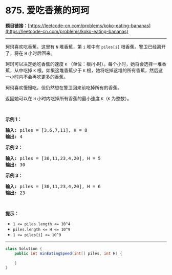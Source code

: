 # 875. 爱吃香蕉的珂珂

**题目链接：**[https://leetcode-cn.com/problems/koko-eating-bananas](https://leetcode-cn.com/problems/koko-eating-bananas)

---

<div class="content__1Y2H">
 <div class="notranslate">
  <p>珂珂喜欢吃香蕉。这里有&nbsp;<code>N</code>&nbsp;堆香蕉，第 <code>i</code> 堆中有&nbsp;<code>piles[i]</code>&nbsp;根香蕉。警卫已经离开了，将在&nbsp;<code>H</code>&nbsp;小时后回来。</p> 
  <p>珂珂可以决定她吃香蕉的速度&nbsp;<code>K</code>&nbsp;（单位：根/小时）。每个小时，她将会选择一堆香蕉，从中吃掉 <code>K</code> 根。如果这堆香蕉少于 <code>K</code> 根，她将吃掉这堆的所有香蕉，然后这一小时内不会再吃更多的香蕉。&nbsp;&nbsp;</p> 
  <p>珂珂喜欢慢慢吃，但仍然想在警卫回来前吃掉所有的香蕉。</p> 
  <p>返回她可以在 <code>H</code> 小时内吃掉所有香蕉的最小速度 <code>K</code>（<code>K</code> 为整数）。</p> 
  <p>&nbsp;</p> 
  <ul> 
  </ul> 
  <p><strong>示例 1：</strong></p> 
  <pre class="language-text"><strong>输入: </strong>piles = [3,6,7,11], H = 8
<strong>输出: </strong>4
</pre> 
  <p><strong>示例&nbsp;2：</strong></p> 
  <pre class="language-text"><strong>输入: </strong>piles = [30,11,23,4,20], H = 5
<strong>输出: </strong>30
</pre> 
  <p><strong>示例&nbsp;3：</strong></p> 
  <pre class="language-text"><strong>输入: </strong>piles = [30,11,23,4,20], H = 6
<strong>输出: </strong>23
</pre> 
  <p>&nbsp;</p> 
  <p><strong>提示：</strong></p> 
  <ul> 
   <li><code>1 &lt;= piles.length &lt;= 10^4</code></li> 
   <li><code>piles.length &lt;= H &lt;= 10^9</code></li> 
   <li><code>1 &lt;= piles[i] &lt;= 10^9</code></li> 
  </ul> 
 </div>
</div>

---

```java
class Solution {
    public int minEatingSpeed(int[] piles, int H) {
        
    }
}
```